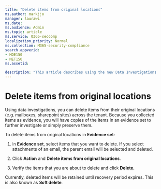 ```yaml
---
title: "Delete items from original locations"
ms.author: markjjo
manager: laurawi
ms.date: 
ms.audience: Admin
ms.topic: article
ms.service: O365-seccomp
localization_priority: Normal
ms.collection: M365-security-compliance
search.appverid: 
- MOE150
- MET150
ms.assetid: 

description: "This article describes using the new Data Investigations (Preview) tool in the Security & Compliance Center to delete items from their original locations."
---
```


# Delete items from original locations

Using data investigations, you can delete items from their original locations (e.g. mailboxes, sharepoint sites) across the tenant. Because you collected items as evidence, you will have copies of the items in an evidence set to further investigate or simply preserve them. 

To delete items from original locations in **Evidence set**:

1. In **Evidence set**, select items that you want to delete. If you select attachments of an email, the parent email will be selected and deleted. 
 
2. Click **Action** and **Delete items from original locations**.

3. Verify the items that you are about to delete and click **Delete**.

Currently, deleted items will be retained until recovery period expires. This is also known as **Soft delete**. 
